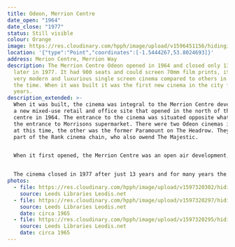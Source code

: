 ```yaml
---
title: Odeon, Merrion Centre
date_open: "1964"
date_close: "1977"
status: Still visible
colour: Orange
image: https://res.cloudinary.com/hpph/image/upload/v1596451156/hidinginplainsight/odeon.svg
location: '{"type":"Point","coordinates":[-1.5444267,53.8024693]}'
address: Merion Centre, Merrion Way
description: The Merrion Centre Odeon opened in 1964 and closed only 13 years
  later in 1977. It had 900 seats and could screen 70mm film prints, it was a
  very modern and luxurious single screen cinema compared to others in Leeds at
  the time. When it was built it was the first new cinema in the city for 30
  years.
description_extended: >-
  When it was built, the cinema was integral to the Merrion Centre development,
  a new mixed-use retail and office site that opened in the north of the city
  centre in 1964. The entrance to the cinema was situated opposite what is now
  the entrance to Morrisons supermarket. There were two Odeon cinemas in Leeds
  at this time, the other was the former Paramount on The Headrow. They were
  part of the Rank cinema chain, who also owend The Majestic. 


  When it first opened, the Merrion Centre was an open air development, it was claimed that it was the biggest shopping centre of its kind, although it was quickly eclipsed by Birmingham's Bull Ring centre which opened later the same year. In the early 1970s the Merrion House office block was added, which was occupied by Leeds City Council. The centre was also enclosed with a roof and the cinema was now accessed through a set of doors on a balcony above the ground floor shopping level. 


  The cinema closed in 1977 after just 13 years and for many years the boarded-up entrances could be seen from within the Merrion Centre atrium, much of the interior remained intact, hidden away apart from on occasional Heritage Open Days events, but the old cinema fittings have now been removed and the site is ready for a new development.
photos:
  - file: https://res.cloudinary.com/hpph/image/upload/v1597320302/hidinginplainsight/Odeon_Merrion_Leeds_Libraries_2003102_19016665.jpg
    source: Leeds Libraries Leodis.net
  - file: https://res.cloudinary.com/hpph/image/upload/v1597320297/hidinginplainsight/Odeon_Merrion_Leeds_Libraries_20041027_58658999.jpg
    source: Leeds Libraries Leodis.net
    date: circa 1965
  - file: https://res.cloudinary.com/hpph/image/upload/v1597320295/hidinginplainsight/Odeon_Merrion_Leeds_Libraries_20041027_31448000.jpg
    source: Leeds Libraries Leodis.net
    date: circa 1965
---
```

